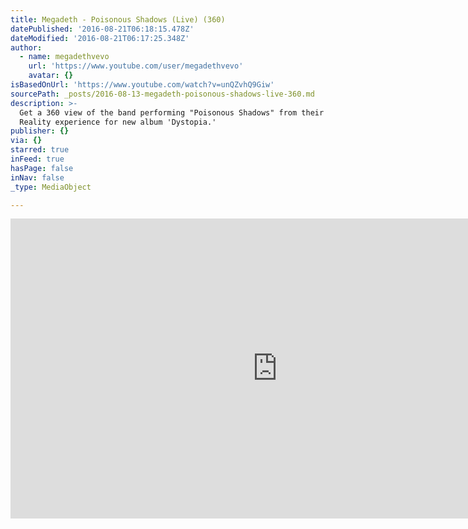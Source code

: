 ```yaml
---
title: Megadeth - Poisonous Shadows (Live) (360)
datePublished: '2016-08-21T06:18:15.478Z'
dateModified: '2016-08-21T06:17:25.348Z'
author:
  - name: megadethvevo
    url: 'https://www.youtube.com/user/megadethvevo'
    avatar: {}
isBasedOnUrl: 'https://www.youtube.com/watch?v=unQZvhQ9Giw'
sourcePath: _posts/2016-08-13-megadeth-poisonous-shadows-live-360.md
description: >-
  Get a 360 view of the band performing "Poisonous Shadows" from their Virtual
  Reality experience for new album 'Dystopia.'
publisher: {}
via: {}
starred: true
inFeed: true
hasPage: false
inNav: false
_type: MediaObject

---
```

<iframe src="https://cdn.embedly.com/widgets/media.html?src=https%3A%2F%2Fwww.youtube.com%2Fembed%2FunQZvhQ9Giw%3Ffeature%3Doembed&amp;url=http%3A%2F%2Fwww.youtube.com%2Fwatch%3Fv%3DunQZvhQ9Giw&amp;image=https%3A%2F%2Fi.ytimg.com%2Fvi%2FunQZvhQ9Giw%2Fhqdefault.jpg&amp;key=b7d04c9b404c499eba89ee7072e1c4f7&amp;type=text%2Fhtml&amp;schema=youtube" width="854" height="480" scrolling="no" frameborder="0" allowfullscreen="" style=""></iframe>